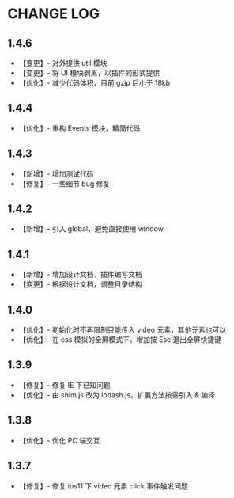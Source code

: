 # CHANGE LOG

## 1.4.6

* 【变更】- 对外提供 util 模块
* 【变更】- 将 UI 模块剥离，以插件的形式提供
* 【优化】- 减少代码体积，目前 gzip 后小于 18kb

## 1.4.4

* 【优化】- 重构 Events 模块，精简代码

## 1.4.3

* 【新增】- 增加测试代码
* 【修复】- 一些细节 bug 修复

## 1.4.2

* 【新增】- 引入 global，避免直接使用 window

## 1.4.1

* 【新增】- 增加设计文档、插件编写文档
* 【变更】- 根据设计文档，调整目录结构

## 1.4.0

* 【优化】- 初始化时不再限制只能传入 video 元素，其他元素也可以
* 【优化】- 在 css 模拟的全屏模式下，增加按 Esc 退出全屏快捷键

## 1.3.9

* 【修复】- 修复 IE 下已知问题
* 【优化】- 由 shim.js 改为 lodash.js，扩展方法按需引入 & 编译

## 1.3.8

* 【优化】- 优化 PC 端交互

## 1.3.7

* 【修复】- 修复 ios11 下 video 元素 click 事件触发问题
